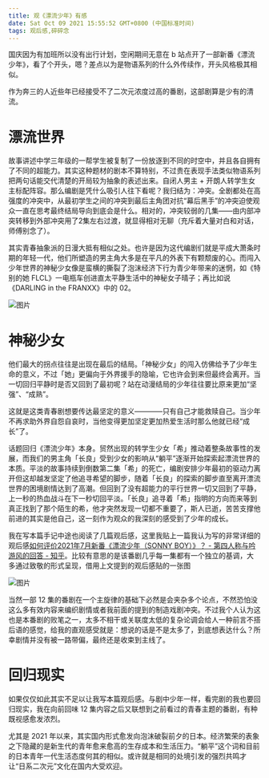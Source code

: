 ```yaml
---
title: 观《漂流少年》有感
date: Sat Oct 09 2021 15:55:52 GMT+0800 (中国标准时间)
tags: 观后感,碎碎念
---
```

国庆因为有加班所以没有出行计划，空闲期间无意在 b 站点开了一部新番《漂流少年》，看了个开头，嗯？差点以为是物语系列的什么外传续作，开头风格极其相似。

作为奔三的人近些年已经接受不了二次元浓度过高的番剧，这部剧算是少有的清流。

# 漂流世界

故事讲述中学三年级的一帮学生被复制了一份放逐到不同的时空中，并且各自拥有了不同的超能力。其实这种题材的剧本不算特别，不过贵在表现手法类似物语系列把两句话能交代清楚的开局较为抽象的表述出来。自闭人男主 + 开朗人转学生女主标配阵容。那么编剧是凭什么吸引人往下看呢？我归结为：冲突。全剧都处在高强度的冲突中，从最初学生之间的冲突到最后主角团对抗“幕后黑手”的冲突迫使观众一直在思考最终结局导向到底会是什么。相对的，冲突较弱的几集——由内部冲突转移到外部冲突用了2集左右过渡，就显得相对无聊（充斥着大量对白和对话，师傅别念了）。

其实青春抽象派的日漫大抵有相似之处。也许是因为这代编剧们就是平成大萧条时期的年轻一代，他们所塑造的男主角大多是在平凡的外表下有颗颓废的心。而闯入少年世界的神秘少女像是蛮横的撕裂了泡沫经济下行为青少年带来的迷惘，如《特别的她 FLCL》一电瓶车创进直太平静生活中的神秘女子晴子；再比如说《DARLING in the FRANXX》中的 02。

![图片](/images/92e14f6ad947e5bd8d9613c24de505e4fadb99994b2212816e64057e3b27699a.jpg)

# 神秘少女

他们最大的拐点往往是出现在最后的结局。「神秘少女」的闯入仿佛给予了少年生命的意义，不过「她」更偏向于外界援手的隐喻，它也许会到来但最终会离开。当一切回归平静时是否又回到了最初呢？站在动漫结局的少年往往要比原来更加“坚强”、“成熟”。

这就是这类青春剧想要传达最坚定的意义————只有自己才能救赎自己。当少年不再求助外界自怨自哀时，当他变得更加坚定更加热爱生活时那么他就已经“成长”了。

话题回归《漂流少年》本身。贸然出现的转学生少女「希」推动着整条故事性的发展，而我们的男主角「长良」受到少女的影响从“躺平”逐渐开始探索起漂流世界的本质。平淡的故事持续到倒数第二集「希」的死亡，编剧安排少年最初的驱动力离开但这却越发坚定了他追寻希望的脚步，随着「长良」的探索的脚步直至离开漂流世界的困境剧情达到了高潮。但回到了没有超能力的平行世界一切又回到了平静，上一秒的热血战斗在下一秒切回平淡。「长良」追寻着「希」指明的方向而来等到真正找到了那个陌生的希，他才突然发现一切都不重要了，斯人已逝，苦苦支撑他前进的其实是他自己，这一刻作为观众的我深刻的感受到了少年的成长。

我在写本篇手记中途也阅读了几篇观后感，这里我贴上一篇我认为写的非常详细的观后感[如何评价2021年7月新番《漂流少年（SONNY BOY）》？ - 第四人称与吟游风的回答 - 知乎](https://www.zhihu.com/question/467202694/answer/2016815793)。比较有意思的是该番剧几乎每一集都有一个独立的基调，大多通过致敬的形式呈现，借用上文提到的观后感贴的一张图

![图片](/images/00198a85f80893954bca05bb0167c2f4c1403b16190521323172add5924265c2.jpg)

当然一部 12 集的番剧在一个主旋律的基础下必然是会夹杂多个论点，不然恐怕没这么多有效内容来编织剧情或者我前面的提到的制造戏剧冲突。不过我个人认为这也是本番剧的败笔之一，太多不相干或关联度太低的复杂论调会给人一种前言不搭后语的感觉，给我的直观感受就是：想说的话是不是太多了，到底想表达什么？所幸剧情并没有被一路带偏，最终还是收束到主线了。

# 回归现实

如果仅仅如此其实不足以让我写本篇观后感。与剧中少年一样，看完剧的我也要回归现实，我在向前回味 12 集内容之后又联想到之前看过的青春主题的番剧，有种既视感愈发浓烈。

尤其是 2021 年以来，其实国内形式愈发向泡沫破裂前夕的日本。经济繁荣的表象之下隐藏的是新生代的青年愈来愈高的生存成本和生活压力。“躺平”这个词和目前的日本青年一代生活态度何其的相似。或许就是相同的处境引发的强烈共鸣才让“日系二次元”文化在国内大受欢迎。